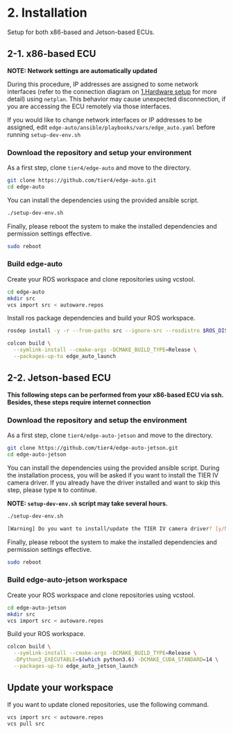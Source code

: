# 2. Installation

Setup for both x86-based and Jetson-based ECUs.

## 2-1. x86-based ECU

**NOTE: Network settings are automatically updated**

During this procedure, IP addresses are assigned to some network interfaces (refer to the connection diagram on [1.Hardware setup](01_hardware_setup.md) for more detail) using `netplan`.
This behavior may cause unexpected disconnection, if you are accessing the ECU remotely via those interfaces.

If you would like to change network interfaces or IP addresses to be assigned, edit `edge-auto/ansible/playbooks/vars/edge_auto.yaml` before running `setup-dev-env.sh`

### Download the repository and setup your environment

As a first step, clone `tier4/edge-auto` and move to the directory.

```sh
git clone https://github.com/tier4/edge-auto.git
cd edge-auto
```

You can install the dependencies using the provided ansible script.

```sh
./setup-dev-env.sh
```

Finally, please reboot the system to make the installed dependencies and permission settings effective.

```sh
sudo reboot
```

### Build edge-auto

Create your ROS workspace and clone repositories using vcstool.

```sh
cd edge-auto
mkdir src
vcs import src < autoware.repos
```

Install ros package dependencies and build your ROS workspace.

```sh
rosdep install -y -r --from-paths src --ignore-src --rosdistro $ROS_DISTRO

colcon build \
  --symlink-install --cmake-args -DCMAKE_BUILD_TYPE=Release \
  --packages-up-to edge_auto_launch
```

## 2-2. Jetson-based ECU

**This following steps can be performed from your x86-based ECU via ssh. Besides, these steps require internet connection**

### Download the repository and setup the environment

As a first step, clone `tier4/edge-auto-jetson` and move to the directory.

```sh
git clone https://github.com/tier4/edge-auto-jetson.git
cd edge-auto-jetson
```

You can install the dependencies using the provided ansible script.
During the installation process, you will be asked if you want to install the TIER IV camera driver.
If you already have the driver installed and want to skip this step, please type `N` to continue.

**NOTE: `setup-dev-env.sh` script may take several hours.**

```sh
./setup-dev-env.sh

[Warning] Do you want to install/update the TIER IV camera driver? [y/N]:
```

Finally, please reboot the system to make the installed dependencies and permission settings effective.

```sh
sudo reboot
```

### Build edge-auto-jetson workspace

Create your ROS workspace and clone repositories using vcstool.

```sh
cd edge-auto-jetson
mkdir src
vcs import src < autoware.repos
```

Build your ROS workspace.

```sh
colcon build \
  --symlink-install --cmake-args -DCMAKE_BUILD_TYPE=Release \
  -DPython3_EXECUTABLE=$(which python3.6) -DCMAKE_CUDA_STANDARD=14 \
  --packages-up-to edge_auto_jetson_launch
```

## Update your workspace

If you want to update cloned repositories, use the following command.

```sh
vcs import src < autoware.repos
vcs pull src
```

